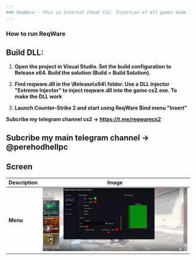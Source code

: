 ```yaml
---
### ReqWare - This is Internal Cheat CS2, Injection of all games made in C++ 
---
```






### How to run ReqWare
Build DLL:
-
1. **Open the project in Visual Studio.
Set the build configuration to Release x64.
Build the solution (Build > Build Solution).**

2. **Find reqware.dll in the \Release\x64\ folder.
Use a DLL injector "Extreme Injector" to inject reqware.dll into the game cs2.exe.
To make the DLL work**

3. **Launch Counter-Strike 2 and start using ReqWare
Bind menu "Insert"**

**Subcribe my telegram channel cs2 -> https://t.me/reqwarecs2**


**Subcribe my main telegram channel -> @perehodhellpc**
-
## Screen

| Description | Image |
|-------------|-------|
| **Menu**     | <img src="ReqWare-CS2/images/photo_2025-03-28_17-38-43.jpg" alt="Menu" width="600"> |
